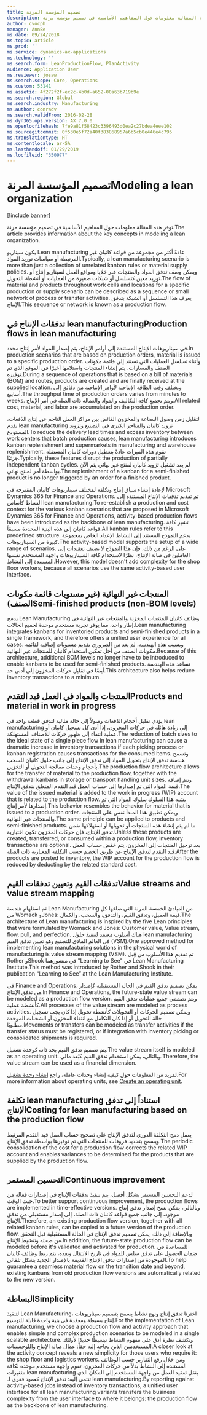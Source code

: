 ```yaml
---
title: تصميم المؤسسة المرنة
description: توفر هذه المقالة معلومات حول المفاهيم الأساسية في تصميم مؤسسة مرنة.
author: cvocph
manager: AnnBe
ms.date: 09/24/2018
ms.topic: article
ms.prod: ''
ms.service: dynamics-ax-applications
ms.technology: ''
ms.search.form: LeanProductionFlow, PlanActivity
audience: Application User
ms.reviewer: josaw
ms.search.scope: Core, Operations
ms.custom: 53141
ms.assetid: 4f272f2f-ec2c-4b0d-a652-00a63b719b9e
ms.search.region: Global
ms.search.industry: Manufacturing
ms.author: conradv
ms.search.validFrom: 2016-02-28
ms.dyn365.ops.version: AX 7.0.0
ms.openlocfilehash: 7fe9a81f58423c3396493d0ea2c27bdea4eee102
ms.sourcegitcommit: 0f530e5f72a40f383868957a6b5cb0e446e4c795
ms.translationtype: HT
ms.contentlocale: ar-SA
ms.lasthandoff: 01/29/2019
ms.locfileid: "350977"
---
```

# <a name="modeling-a-lean-organization"></a><span data-ttu-id="39320-103">تصميم المؤسسة المرنة</span><span class="sxs-lookup"><span data-stu-id="39320-103">Modeling a lean organization</span></span>

[!include [banner](../includes/banner.md)]

<span data-ttu-id="39320-104">توفر هذه المقالة معلومات حول المفاهيم الأساسية في تصميم مؤسسة مرنة.</span><span class="sxs-lookup"><span data-stu-id="39320-104">The article provides information about the key concepts in modeling a lean organization.</span></span> 

<span data-ttu-id="39320-105">يكون سيناريو Lean manufacturing عادةً أكثر من مجموعة من قواعد كانبان غير المرتبطة أو سياسات توريد المواد.</span><span class="sxs-lookup"><span data-stu-id="39320-105">Typically, a lean manufacturing scenario is more than just a collection of unrelated kanban rules or material supply policies.</span></span> <span data-ttu-id="39320-106">ويمكن وصف تدفق المواد والمنتجات عبر خلايا ومواقع العمل لسيناريو إنتاج أو توريد معين كتسلسل أو شبكات صغيرة من العمليات أو أنشطة التحويل.</span><span class="sxs-lookup"><span data-stu-id="39320-106">The flow of material and products throughout work cells and locations for a specific production or supply scenario can be described as a sequence or small network of process or transfer activities.</span></span> <span data-ttu-id="39320-107">يعرف هذا التسلسل أو الشبكة بتدفق الإنتاج.</span><span class="sxs-lookup"><span data-stu-id="39320-107">This sequence or network is known as a production flow.</span></span>

## <a name="production-flows-in-lean-manufacturing"></a><span data-ttu-id="39320-108">تدفقات الإنتاج في lean manufacturing</span><span class="sxs-lookup"><span data-stu-id="39320-108">Production flows in lean manufacturing</span></span>
<span data-ttu-id="39320-109">في سيناريوهات الإنتاج المستندة إلى أوامر الإنتاج، يتم إصدار المواد لأمر إنتاج محدد.</span><span class="sxs-lookup"><span data-stu-id="39320-109">In production scenarios that are based on production orders, material is issued to a specific production order.</span></span> <span data-ttu-id="39320-110">وأثناء تسلسل العمليات التي تستند إلى قائمة مكونات الصنف والمسارات، يتم إنشاء المنتجات واستلامها أخيرًا في الموقع الذي تم توفيره.</span><span class="sxs-lookup"><span data-stu-id="39320-110">During a sequence of operations that is based on a bill of materials (BOM) and routes, products are created and are finally received at the supplied location.</span></span> <span data-ttu-id="39320-111">ويختلف وقت الطاقة الإنتاجية لأوامر الإنتاجية من دقائق إلى أسابيع.</span><span class="sxs-lookup"><span data-stu-id="39320-111">The throughput time of production orders varies from minutes to weeks.</span></span> <span data-ttu-id="39320-112">ويتم تجميع كافة التكاليف والمواد والعمالة ذات الصلة في أمر الإنتاج.</span><span class="sxs-lookup"><span data-stu-id="39320-112">All related cost, material, and labor are accumulated on the production order.</span></span> 

<span data-ttu-id="39320-113">لتقليل زمن وصول البضاعة‬ والمخزون الفائض بين مراكز العمل الناجم عن إنتاج الدُفعات، يقدم lean manufacturing تزويد كانبان والمتاجر الكبرى في التصنيع وتزويد المستودع.</span><span class="sxs-lookup"><span data-stu-id="39320-113">To reduce the delivery lead times and excess inventory between work centers that batch production causes, lean manufacturing introduces kanban replenishment and supermarkets in manufacturing and warehouse replenishment.</span></span> <span data-ttu-id="39320-114">تقوم هذه الميزات عادةً بتعطيل دورات كانبان المستقلة جزئيًا.</span><span class="sxs-lookup"><span data-stu-id="39320-114">Typically, these features disrupt the production of partially independent kanban cycles.</span></span> <span data-ttu-id="39320-115">لم يعد تشغيل تزويد كانبان لمنتج غير نهائي يتم الآن بواسطة أمر لمنتج نهائي.</span><span class="sxs-lookup"><span data-stu-id="39320-115">The replenishment of a kanban for a semi-finished product is no longer triggered by an order for a finished product.</span></span> 

<span data-ttu-id="39320-116">لإعادة إنشاء سياق إنتاج وتكلفة لمختلف سيناريوهات كانبان المقترحة في Microsoft Dynamics 365 for Finance and Operations، تم تقديم تدفقات الإنتاج المستندة إلى النشاط كأساس lean manufacturing.</span><span class="sxs-lookup"><span data-stu-id="39320-116">To re-establish a production and cost context for the various kanban scenarios that are proposed in Microsoft Dynamics 365 for Finance and Operations, activity-based production flows have been introduced as the backbone of lean manufacturing.</span></span> <span data-ttu-id="39320-117">تشير كافة قواعد كانبان إلى هذه البنية المحددة مسبقاً.</span><span class="sxs-lookup"><span data-stu-id="39320-117">All kanban rules refer to this predefined structure.</span></span> <span data-ttu-id="39320-118">يدعم النموذج المستند إلى النشاط الإعداد الخاص بمجموعة كبيرة من السيناريوهات.</span><span class="sxs-lookup"><span data-stu-id="39320-118">The activity-based model supports the setup of a wide range of scenarios.</span></span> <span data-ttu-id="39320-119">على الرغم من ذلك، فإن هذا النموذج لا يضيف تعقيدات إلى العاملين في صالة الإنتاج‬، نظرًا لاستخدام كافة السيناريوهات واجهة المستخدم نفسها المستندة إلى النشاط.</span><span class="sxs-lookup"><span data-stu-id="39320-119">However, this model doesn't add complexity for the shop floor workers, because all scenarios use the same activity-based user interface.</span></span>

## <a name="semi-finished-products-non-bom-levels"></a><span data-ttu-id="39320-120">المنتجات غير النهائية (غير مستويات قائمة مكونات الصنف)</span><span class="sxs-lookup"><span data-stu-id="39320-120">Semi-finished products (non-BOM levels)</span></span>
<span data-ttu-id="39320-121">يدمج Lean Manufacturing وظائف كانبان للمنتجات المخزنة والمنتجات غير النهائية في إطار واحد، مما يوفر تجربة مستخدم موحدة لجميع الحالات.</span><span class="sxs-lookup"><span data-stu-id="39320-121">Lean manufacturing integrates kanbans for inventoried products and semi-finished products in a single framework, and therefore offers a unified user experience for all cases.</span></span> <span data-ttu-id="39320-122">وبسبب هذه الهندسة، لم يعد من الضروري تقديم مستويات إضافية لقائمة مكونات الصنف من أجل تمكين استخدام كانبان للمنتجات غير النهائية.</span><span class="sxs-lookup"><span data-stu-id="39320-122">Because of this architecture, additional BOM levels no longer have to be introduced to enable kanbans to be used for semi-finished products.</span></span> <span data-ttu-id="39320-123">تساعد هذه الهندسة أيضًا في تقليل حركات المخزون إلى أدنى حد.</span><span class="sxs-lookup"><span data-stu-id="39320-123">This architecture also helps reduce inventory transactions to a minimum.</span></span>

## <a name="products-and-material-in-work-in-progress"></a><span data-ttu-id="39320-124">المنتجات والمواد في العمل قيد التقدم</span><span class="sxs-lookup"><span data-stu-id="39320-124">Products and material in work in progress</span></span>
<span data-ttu-id="39320-125">يؤدي تقليل أحجام الدُفعات وصولاً إلى حالة مثالية لتدفق قطعة واحد في lean manufacturing إلى زيادة هائلة في حركات المخزون، إذا أدى كل تسجيل كانبان أو عملية انتقاء إلى ظهور حركات للأصناف المستهلكة.</span><span class="sxs-lookup"><span data-stu-id="39320-125">The reduction of batch sizes to the ideal state of a single piece flow in lean manufacturing can cause a dramatic increase in inventory transactions if each picking process or kanban registration causes transactions for the consumed items.</span></span> <span data-ttu-id="39320-126">وتسمح هندسة تدفق الإنتاج بتحويل المواد إلى تدفق الإنتاج إلى جانب حلول كانبان للسحب بأحجام وحدات معالجة التحويل أو التخزين.</span><span class="sxs-lookup"><span data-stu-id="39320-126">The production flow architecture allows for the transfer of material to the production flow, together with the withdrawal kanbans in storage or transport handling unit sizes.</span></span> <span data-ttu-id="39320-127">وتتم إضافة قيمة المواد التي تم إصدارها إلى حساب العمل قيد التقدم المتعلق بتدفق الإنتاج.</span><span class="sxs-lookup"><span data-stu-id="39320-127">The value of the issued material is added to the work in progress (WIP) account that is related to the production flow.</span></span> <span data-ttu-id="39320-128">يشبه هذا السلوك سلوك المواد التي تم إصدارها لأمر إنتاج.</span><span class="sxs-lookup"><span data-stu-id="39320-128">This behavior resembles the behavior for material that is issued to a production order.</span></span> <span data-ttu-id="39320-129">ويمكن تطبيق هذا المبدأ نفس على المنتجات والمنتجات غير النهائية.</span><span class="sxs-lookup"><span data-stu-id="39320-129">The same principle can be applied to products and semi-finished products.</span></span> <span data-ttu-id="39320-130">ما لم يتم إنشاء هذه المنتجات أو تحويلها أو استهلاكها ضمن تدفق الإنتاج، فإن حركات المخزون تكون اختيارية.</span><span class="sxs-lookup"><span data-stu-id="39320-130">Unless these products are created, transferred, or consumed within a production flow, inventory transactions are optional.</span></span> <span data-ttu-id="39320-131">بعد ترحيل المنتجات إلى المخزون، يتم خفض حساب العمل قيد التقدم لتدفق الإنتاج عن طريق الخصم حسب التكلفة المعيارية ذات الصلة.</span><span class="sxs-lookup"><span data-stu-id="39320-131">After the products are posted to inventory, the WIP account for the production flow is reduced by deducting by the related standard cost.</span></span>

## <a name="value-streams-and-value-stream-mapping"></a><span data-ttu-id="39320-132">تدفقات القيم وتعيين تدفقات القيم</span><span class="sxs-lookup"><span data-stu-id="39320-132">Value streams and value stream mapping</span></span>
<span data-ttu-id="39320-133">تم استلهام هندسة Lean Manufacturing من المبادئ الخمسة المرنة التي صاغها كل من Womack وJones: قيمة العميل، وتدفق القيم، والتدفق، والسحب، والكمال.</span><span class="sxs-lookup"><span data-stu-id="39320-133">The architecture of Lean manufacturing is inspired by the five Lean principles that were formulated by Womack and Jones: Customer value, Value stream, flow, pull, and perfection.</span></span> <span data-ttu-id="39320-134">هناك أسلوب معتمد لتنفيذ حلول lean manufacturing في العالم المادي للتصنيع وهو تعيين تدفق القيم (VSM).</span><span class="sxs-lookup"><span data-stu-id="39320-134">One approved method for implementing lean manufacturing solutions in the physical world of manufacturing is value stream mapping (VSM).</span></span> <span data-ttu-id="39320-135">تم تقديم هذا الأسلوب من قِبل Rother وShook في منشورهما "Learning to See" في Lean Manufacturing Institute.</span><span class="sxs-lookup"><span data-stu-id="39320-135">This method was introduced by Rother and Shook in their publication “Learning to See” at the Lean Manufacturing Institute.</span></span> 

<span data-ttu-id="39320-136">في Finance and Operations، يمكن تصميم تدفق القيم في الحالة المستقبلية كإصدار من تدفق الإنتاج.</span><span class="sxs-lookup"><span data-stu-id="39320-136">In Finance and Operations, the future-state value stream can be modeled as a production flow version.</span></span> <span data-ttu-id="39320-137">ويتم تصممي جميع عمليات تدفق القيم كأنشطة عملية.</span><span class="sxs-lookup"><span data-stu-id="39320-137">All processes of the value stream are modeled as process activities.</span></span> <span data-ttu-id="39320-138">ويمكن تصميم الحركات أو التحويلات كأنشطة تحويل إذا كان يجب تسجيل حالة التحويل أو إذا كان التكامل مع انتقاء المخزون أو الشحنات الموحدة‬ مطلوبًا.</span><span class="sxs-lookup"><span data-stu-id="39320-138">Movements or transfers can be modeled as transfer activities if the transfer status must be registered, or if integration with inventory picking or consolidated shipments is required.</span></span> 

<span data-ttu-id="39320-139">يتم تصميم تدفق القيم بحد ذاته كوحدة تشغيل.</span><span class="sxs-lookup"><span data-stu-id="39320-139">The value stream itself is modeled as an operating unit.</span></span> <span data-ttu-id="39320-140">وبالتالي، يمكن استخدام تدفق القيم كبُعد مالي.</span><span class="sxs-lookup"><span data-stu-id="39320-140">Therefore, the value stream can be used as a financial dimension.</span></span>

<span data-ttu-id="39320-141">لمزيد من المعلومات حول كيفية إنشاء وحدات عاملة، راجع [إنشاء وحدة تشغيل](../../fin-and-ops/organization-administration/tasks/create-operating-unit.md).</span><span class="sxs-lookup"><span data-stu-id="39320-141">For more information about operating units, see [Create an operating unit](../../fin-and-ops/organization-administration/tasks/create-operating-unit.md).</span></span>

## <a name="costing-for-lean-manufacturing-based-on-the-production-flow"></a><span data-ttu-id="39320-142">تكلفة lean manufacturing استناداً إلى تدفق الإنتاج</span><span class="sxs-lookup"><span data-stu-id="39320-142">Costing for lean manufacturing based on the production flow</span></span>
<span data-ttu-id="39320-143">يعمل دمج التكلفة الدوري لتدفق الإنتاج على تصحيح حساب العمل قيد التقدم المرتبط ويسمح بتحديد فروقات للمنتجات التي تم توفيرها بواسطة تدفق الإنتاج.</span><span class="sxs-lookup"><span data-stu-id="39320-143">The periodic consolidation of the cost for a production flow corrects the related WIP account and enables variances to be determined for the products that are supplied by the production flow.</span></span>

## <a name="continuous-improvement"></a><span data-ttu-id="39320-144">التحسين المستمر</span><span class="sxs-lookup"><span data-stu-id="39320-144">Continuous improvement</span></span>
<span data-ttu-id="39320-145">لدعم التحسين المستمر بشكل أفضل، يتم تنفيذ تدفقات الإنتاج في إصدارات فعالة من حيث الوقت.</span><span class="sxs-lookup"><span data-stu-id="39320-145">To better support continuous improvement, the production flows are implemented in time-effective versions.</span></span> <span data-ttu-id="39320-146">وبالتالي، يمكن نسخ إصدار تدفق إنتاج موجود، إلى جانب جميع قواعد كانبان ذات الصلة، إلى إصدار مستقبلي من تدفق الإنتاج.</span><span class="sxs-lookup"><span data-stu-id="39320-146">Therefore, an existing production flow version, together with all related kanban rules, can be copied to a future version of the production flow.</span></span> <span data-ttu-id="39320-147">وبالإضافة إلى ذلك، يمكن تصميم تدفق الإنتاج في الحالة المستقبلية قبل التحقق من صحته وتنشيط الإنتاج.</span><span class="sxs-lookup"><span data-stu-id="39320-147">In addition, the future-state production flow can be modeled before it's validated and activated for production.</span></span> <span data-ttu-id="39320-148">للمساعدة في ضمان الحصول على تدفق سلس للمواد في تاريخ الانتقال وبعده، يتم ربط وظائف كانبان الموجودة من إصدارات تدفق الإنتاج القديمة بالإصدار الجديد بشكل تلقائي.</span><span class="sxs-lookup"><span data-stu-id="39320-148">To help guarantee a seamless material flow on the transition date and beyond, existing kanbans from old production flow versions are automatically related to the new version.</span></span>

## <a name="simplicity"></a><span data-ttu-id="39320-149">البساطة</span><span class="sxs-lookup"><span data-stu-id="39320-149">Simplicity</span></span>
<span data-ttu-id="39320-150">لتنفيذ Lean Manufacturing، اخترنا تدفق إنتاج ونهج نشاط يسمح بتصميم سيناريوهات إنتاج بسيطة ومعقدة في بنية واحدة قابلة للتوسيع.</span><span class="sxs-lookup"><span data-stu-id="39320-150">For the implementation of Lean manufacturing, we choose a production flow and activity approach that enables simple and complex production scenarios to be modeled in a single scalable architecture.</span></span> <span data-ttu-id="39320-151">وتكشف نظرة أدق على مفهوم النشاط تبسيطًا جديدًا لأولئك المستخدمين الذين بحاجة إليه حقاً: عمال صالة الإنتاج واللوجستيات.</span><span class="sxs-lookup"><span data-stu-id="39320-151">A closer look at the activity concept reveals a new simplicity for those users who require it: the shop floor and logistics workers.</span></span> <span data-ttu-id="39320-152">ومن خلال رفع التقارير حسب الوظائف المستندة إلى النشاط بدلاً من حركات المخزون، تقوم واجهة مستخدم موحدة لكافة متغيرات lean manufacturing بنقل تعقيد العمل من واجهة المستخدم إلى المكان الذي تنتمي إليه: تدفق الإنتاج كعمود فقري لـ lean manufacturing.</span><span class="sxs-lookup"><span data-stu-id="39320-152">By reporting against activity-based jobs instead of inventory transactions, a unified user interface for all lean manufacturing variants transfers the business complexity from the user interface to where it belongs: the production flow as the backbone of lean manufacturing.</span></span>



